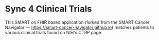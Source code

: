 # Sync 4 Clinical Trials

This SMART on FHIR based application (forked from the SMART Cancer Navigator — https://smart-cancer-navigator.github.io) matches patients to various clinical trials found on NIH's CTRP page.  
